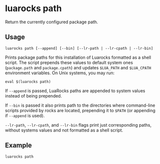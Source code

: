 # luarocks path

Return the currently configured package path.

## Usage

`luarocks path [--append] [--bin] [--lr-path | --lr-cpath | --lr-bin]`

Prints package paths for this installation of Luarocks formatted as a shell
script. The script prepends these values to default system ones
(`package.path` and `package.cpath`) and updates `$LUA_PATH` and `$LUA_CPATH`
environment variables. On Unix systems, you may run:

```
eval $(luarocks path)
```

If `--append` is passed, LuaRocks paths are appended to system values instead
of being prepended.

If `--bin` is passed it also prints path to the directories where
command-line scripts provided by rocks are located, prepending it to
`$PATH` (or appending if `--append` is used).

`--lr-path`, `--lr-cpath`, and `--lr-bin` flags print just corresponding
paths, without systems values and not formatted as a shell script.

## Example

```
luarocks path
```
